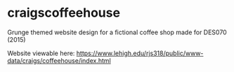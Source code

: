 # craigscoffeehouse
Grunge themed website design for a fictional coffee shop made for DES070 (2015)

Website viewable here: https://www.lehigh.edu/rjs318/public/www-data/craigs/coffeehouse/index.html
